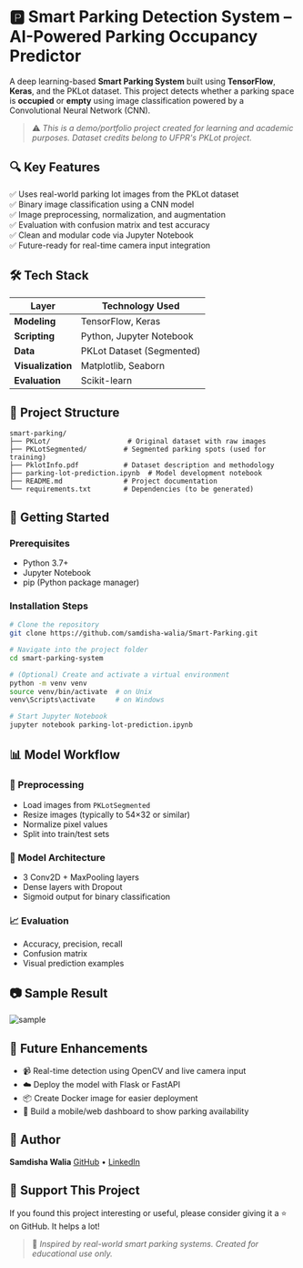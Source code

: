 # 🅿️ Smart Parking Detection System – AI-Powered Parking Occupancy Predictor

A deep learning-based **Smart Parking System** built using **TensorFlow**, **Keras**, and the PKLot dataset. This project detects whether a parking space is **occupied** or **empty** using image classification powered by a Convolutional Neural Network (CNN).

> ⚠️ *This is a demo/portfolio project created for learning and academic purposes. Dataset credits belong to UFPR's PKLot project.*


## 🔍 Key Features

✅ Uses real-world parking lot images from the PKLot dataset  
✅ Binary image classification using a CNN model  
✅ Image preprocessing, normalization, and augmentation  
✅ Evaluation with confusion matrix and test accuracy  
✅ Clean and modular code via Jupyter Notebook  
✅ Future-ready for real-time camera input integration  


## 🛠 Tech Stack

| Layer         | Technology Used                |
|---------------|--------------------------------|
| **Modeling**  | TensorFlow, Keras              |
| **Scripting** | Python, Jupyter Notebook       |
| **Data**      | PKLot Dataset (Segmented)      |
| **Visualization** | Matplotlib, Seaborn       |
| **Evaluation**| Scikit-learn                   |


## 📁 Project Structure

```plaintext
smart-parking/
├── PKLot/                   # Original dataset with raw images
├── PKLotSegmented/         # Segmented parking spots (used for training)
├── PklotInfo.pdf           # Dataset description and methodology
├── parking-lot-prediction.ipynb  # Model development notebook
├── README.md               # Project documentation
└── requirements.txt        # Dependencies (to be generated)
````



## 🚀 Getting Started

### Prerequisites

* Python 3.7+
* Jupyter Notebook
* pip (Python package manager)

### Installation Steps

```bash
# Clone the repository
git clone https://github.com/samdisha-walia/Smart-Parking.git

# Navigate into the project folder
cd smart-parking-system

# (Optional) Create and activate a virtual environment
python -m venv venv
source venv/bin/activate  # on Unix
venv\Scripts\activate     # on Windows

# Start Jupyter Notebook
jupyter notebook parking-lot-prediction.ipynb
```

## 📊 Model Workflow

### 🧹 Preprocessing

* Load images from `PKLotSegmented`
* Resize images (typically to 54×32 or similar)
* Normalize pixel values
* Split into train/test sets

### 🧠 Model Architecture

* 3 Conv2D + MaxPooling layers
* Dense layers with Dropout
* Sigmoid output for binary classification

### 📈 Evaluation

* Accuracy, precision, recall
* Confusion matrix
* Visual prediction examples

## 📷 Sample Result
![sample](D:/Smart-Parking/image.png)


## 🌱 Future Enhancements

* 📹 Real-time detection using OpenCV and live camera input
* ☁️ Deploy the model with Flask or FastAPI
* 📦 Create Docker image for easier deployment
* 📱 Build a mobile/web dashboard to show parking availability

## 👤 Author

**Samdisha Walia**
[GitHub](https://github.com/samdisha-walia) • [LinkedIn](https://linkedin.com/in/samdisha-walia)

## 🌟 Support This Project

If you found this project interesting or useful, please consider giving it a ⭐️ on GitHub. It helps a lot!

> 📝 *Inspired by real-world smart parking systems. Created for educational use only.*

